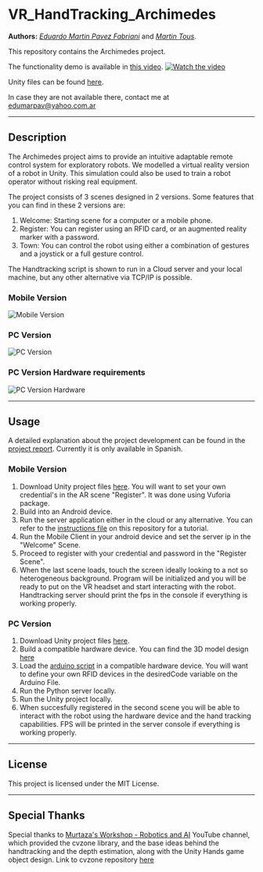 # VR_HandTracking_Archimedes

**Authors:** [_Eduardo Martin Pavez Fabriani_](https://www.linkedin.com/in/eduardo-pavez/) and [_Martin Tous_](https://martintous.net/).

This repository contains the Archimedes project. 

The functionality demo is available in [this video](https://youtu.be/Dqqu_yh6Uw0).
[![Watch the video](https://img.youtube.com/vi/Dqqu_yh6Uw0/maxresdefault.jpg)](https://youtu.be/Dqqu_yh6Uw0)

Unity files can be found [here](https://drive.google.com/drive/folders/1AGd0dnqLf6OTxdLysQvqMhknENuwqijQ?usp=sharing).

In case they are not available there, contact me at edumarpav@yahoo.com.ar

---
## Description

The Archimedes project aims to provide an intuitive adaptable remote control system for exploratory robots. 
We modelled a virtual reality version of a robot in Unity. This simulation could also be used to train a robot operator without risking real equipment.

The project consists of 3 scenes designed in 2 versions.
Some features that you can find in these 2 versions are:

1. Welcome: Starting scene for a computer or a mobile phone.
2. Register: You can register using an RFID card, or an augmented reality marker with a password.
3. Town: You can control the robot using either a combination of gestures and a joystick or a full gesture control.


The Handtracking script is shown to run in a Cloud server and your local machine, but any other alternative via TCP/IP is possible.

### Mobile Version
![Mobile Version](/Full%20report%20and%20images/MobileVersionCommunications.png)

### PC Version
![PC Version](/Full%20report%20and%20images/PCVersionCommunications.png)

### PC Version Hardware requirements
![PC Version Hardware](/Full%20report%20and%20images/PCVersionHardware.png)



---
## Usage
A detailed explanation about the project development can be found in the [project report](/Full%20report%20and%20images/ArchimedesReport.pdf). Currently it is only available in Spanish.
### Mobile Version
1. Download Unity project files [here](https://drive.google.com/drive/folders/1AGd0dnqLf6OTxdLysQvqMhknENuwqijQ?usp=sharing). You will want to set your own credential's in the AR scene "Register". It was done using Vuforia package.
2. Build into an Android device.
3. Run the server application either in the cloud or any alternative. You can refer to the [instructions file](/PureGestureCommands_CloudServer/Docker_and_Cloud_usage.md) on this repository for a tutorial.
4. Run the Mobile Client in your android device and set the server ip in the "Welcome" Scene.
5. Proceed to register with your credential and password in the "Register Scene".
6. When the last scene loads, touch the screen ideally looking to a not so heterogeneous background. Program will be initialized and you will be ready to put on the VR headset and start interacting with the robot. Handtracking server should print the fps in the console if everything is working properly.

### PC Version
1. Download Unity project files [here](https://drive.google.com/drive/folders/1AGd0dnqLf6OTxdLysQvqMhknENuwqijQ?usp=sharing). 
2. Build a compatible hardware device. You can find the 3D model design [here](/Full%20report%2C%20images%20and%203D%20Model)
3. Load the [arduino script](/HybridCommands_PCClient/ArduinoScript/HardwareCode.ino) in a compatible hardware device. You will want to define your own RFID devices in the desiredCode variable on the Arduino File.
4. Run the Python server locally.
5. Run the Unity project locally.
6. When succesfully registered in the second scene you will be able to interact with the robot using the hardware device and the hand tracking capabilities. FPS will be printed in the server console if everything is working properly.


---
## License

This project is licensed under the MIT License.

---
## Special Thanks
Special thanks to [Murtaza's Workshop - Robotics and AI](https://www.youtube.com/@murtazasworkshop/videos) YouTube channel, which provided the cvzone library, and the base ideas behind the handtracking and the depth estimation, along with the Unity Hands game object design. Link to cvzone repository [here](https://www.youtube.com/watch?v=RQ-2JWzNc6k&t=3175s)
